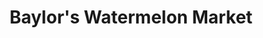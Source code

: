 ---
title: "Baylor's Watermelon Market"
url: /milwaukee/baylors-watermelon-market/
shop: greengrocer
---